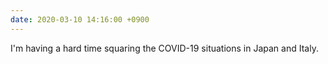 ```yaml
---
date: 2020-03-10 14:16:00 +0900
---
```


I'm having a hard time squaring the COVID-19 situations in Japan and Italy.
